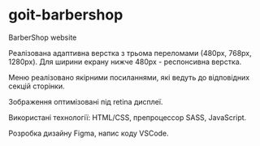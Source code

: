 # goit-barbershop

BarberShop website

Реалізована адаптивна верстка з трьома переломами (480px, 768px, 1280px). Для ширини екрану нижче 480px - респонсивна верстка.

Меню реалізовано якірними посиланнями, які ведуть до відповідних секцій сторінки.

Зображення оптимізовані під retina дисплеї.

Використані технології: HTML/CSS, препроцессор SASS, JavaScript.

Розробка дизайну Figma, напис коду VSCode.
